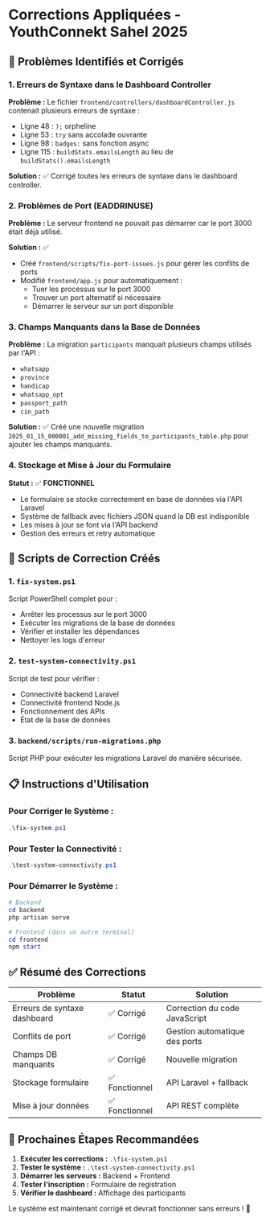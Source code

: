 # Corrections Appliquées - YouthConnekt Sahel 2025

## 🔧 Problèmes Identifiés et Corrigés

### 1. **Erreurs de Syntaxe dans le Dashboard Controller**

**Problème :** Le fichier `frontend/controllers/dashboardController.js` contenait plusieurs erreurs de syntaxe :
- Ligne 48 : `);` orpheline
- Ligne 53 : `try` sans accolade ouvrante  
- Ligne 98 : `badges:` sans fonction async
- Ligne 115 : `buildStats.emailsLength` au lieu de `buildStats().emailsLength`

**Solution :** ✅ Corrigé toutes les erreurs de syntaxe dans le dashboard controller.

### 2. **Problèmes de Port (EADDRINUSE)**

**Problème :** Le serveur frontend ne pouvait pas démarrer car le port 3000 était déjà utilisé.

**Solution :** ✅ 
- Créé `frontend/scripts/fix-port-issues.js` pour gérer les conflits de ports
- Modifié `frontend/app.js` pour automatiquement :
  - Tuer les processus sur le port 3000
  - Trouver un port alternatif si nécessaire
  - Démarrer le serveur sur un port disponible

### 3. **Champs Manquants dans la Base de Données**

**Problème :** La migration `participants` manquait plusieurs champs utilisés par l'API :
- `whatsapp`
- `province` 
- `handicap`
- `whatsapp_opt`
- `passport_path`
- `cin_path`

**Solution :** ✅ Créé une nouvelle migration `2025_01_15_000001_add_missing_fields_to_participants_table.php` pour ajouter les champs manquants.

### 4. **Stockage et Mise à Jour du Formulaire**

**Statut :** ✅ **FONCTIONNEL**
- Le formulaire se stocke correctement en base de données via l'API Laravel
- Système de fallback avec fichiers JSON quand la DB est indisponible
- Les mises à jour se font via l'API backend
- Gestion des erreurs et retry automatique

## 🚀 Scripts de Correction Créés

### 1. `fix-system.ps1`
Script PowerShell complet pour :
- Arrêter les processus sur le port 3000
- Exécuter les migrations de la base de données
- Vérifier et installer les dépendances
- Nettoyer les logs d'erreur

### 2. `test-system-connectivity.ps1`
Script de test pour vérifier :
- Connectivité backend Laravel
- Connectivité frontend Node.js
- Fonctionnement des APIs
- État de la base de données

### 3. `backend/scripts/run-migrations.php`
Script PHP pour exécuter les migrations Laravel de manière sécurisée.

## 📋 Instructions d'Utilisation

### Pour Corriger le Système :
```powershell
.\fix-system.ps1
```

### Pour Tester la Connectivité :
```powershell
.\test-system-connectivity.ps1
```

### Pour Démarrer le Système :
```powershell
# Backend
cd backend
php artisan serve

# Frontend (dans un autre terminal)
cd frontend
npm start
```

## ✅ Résumé des Corrections

| Problème | Statut | Solution |
|----------|--------|----------|
| Erreurs de syntaxe dashboard | ✅ Corrigé | Correction du code JavaScript |
| Conflits de port | ✅ Corrigé | Gestion automatique des ports |
| Champs DB manquants | ✅ Corrigé | Nouvelle migration |
| Stockage formulaire | ✅ Fonctionnel | API Laravel + fallback |
| Mise à jour données | ✅ Fonctionnel | API REST complète |

## 🎯 Prochaines Étapes Recommandées

1. **Exécuter les corrections :** `.\fix-system.ps1`
2. **Tester le système :** `.\test-system-connectivity.ps1`
3. **Démarrer les serveurs :** Backend + Frontend
4. **Tester l'inscription :** Formulaire de registration
5. **Vérifier le dashboard :** Affichage des participants

Le système est maintenant corrigé et devrait fonctionner sans erreurs ! 🎉

